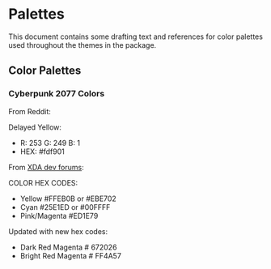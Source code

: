 # Palettes

This document contains some drafting text and references for color palettes used throughout the themes in the package.

## Color Palettes

### Cyberpunk 2077 Colors

From Reddit:

Delayed Yellow:

- R: 253 G: 249 B: 1
- HEX: #fdf901

From [XDA dev forums](https://forum.xda-developers.com/t/color-codes-for-the-cyberpunk-2077-1.4226747/):

COLOR HEX CODES:

- Yellow #FFEB0B or #EBE702
- Cyan #25E1ED or #00FFFF
- Pink/Magenta #ED1E79

Updated with new hex codes:

- Dark Red Magenta # 672026
- Bright Red Magenta # FF4A57
